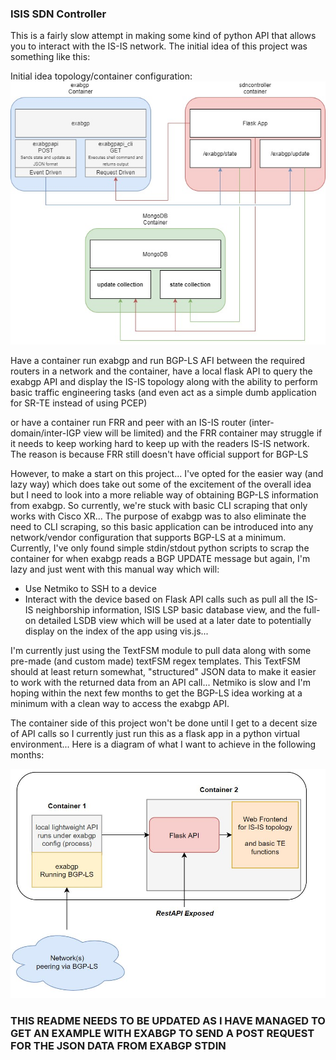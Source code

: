 ### ISIS SDN Controller

This is a fairly slow attempt in making some kind of python API that allows you to interact with the IS-IS network. The initial idea of this project was something like this:

Initial idea topology/container configuration:
![exabgp and API Example](/img/exabgp-sdn-controller-example.JPG)

Have a container run exabgp and run BGP-LS AFI between the required routers in a network and the container, have a local flask API to query the exabgp API and display the IS-IS topology along with the ability to perform basic traffic engineering tasks (and even act as a simple dumb application for SR-TE instead of using PCEP)

or have a container run FRR and peer with an IS-IS router (inter-domain/inter-IGP view will be limited) and the FRR container may struggle if it needs to keep working hard to keep up with the readers IS-IS network. The reason is because FRR still doesn't have official support for BGP-LS

However, to make a start on this project... I've opted for the easier way (and lazy way) which does take out some of the excitement of the overall idea but I need to look into a more reliable way of obtaining BGP-LS information from exabgp. So currently, we're stuck with basic CLI scraping that only works with Cisco XR... The purpose of exabgp was to also eliminate the need to CLI scraping, so this basic application can be introduced into any network/vendor configuration that supports BGP-LS at a minimum. Currently, I've only found simple stdin/stdout python scripts to scrap the container for when exabgp reads a BGP UPDATE message but again, I'm lazy and just went with this manual way which will:

- Use Netmiko to SSH to a device
- Interact with the device based on Flask API calls such as pull all the IS-IS neighborship information, ISIS LSP basic database view, and the full-on detailed LSDB view which will be used at a later date to potentially display on the index of the app using vis.js...

I'm currently just using the TextFSM module to pull data along with some pre-made (and custom made) textFSM regex templates. This TextFSM should at least return somewhat, "structured" JSON data to make it easier to work with the returned data from an API call... Netmiko is slow and I'm hoping within the next few months to get the BGP-LS idea working at a minimum with a clean way to access the exabgp API.

The container side of this project won't be done until I get to a decent size of API calls so I currently just run this as a flask app in a python virtual environment... Here is a diagram of what I want to achieve in the following months:

![IS-IS SDN Controller Example](/img/isis-sdn-controller-example.JPG)


### THIS README NEEDS TO BE UPDATED AS I HAVE MANAGED TO GET AN EXAMPLE WITH EXABGP TO SEND A POST REQUEST FOR THE JSON DATA FROM EXABGP STDIN